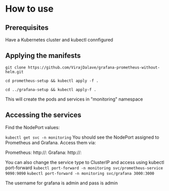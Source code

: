 # How to use
## Prerequisites
Have a Kubernetes cluster and kubectl connfigured
## Applying the manifests
`git clone https://github.com/VirajDalave/grafana-prometheus-without-helm.git`

`cd prometheus-setup && kubectl apply -f .`

`cd ../grafana-setup && kubectl apply-f .`

This will create the pods and services in "monitoring" namespace

## Accessing the services
Find the NodePort values:

`kubectl get svc -n monitoring`
You should see the NodePort assigned to Prometheus and Grafana. Access them via:

Prometheus: http://<NODE-IP>:<PROMETHEUS-NODEPORT>
Grafana: http://<NODE-IP>:<GRAFANA-NODEPORT>

You can also change the service type to ClusterIP and access using kubectl port-forward
`kubectl port-forward -n monitoring svc/prometheus-service 9090:9090`
`kubectl port-forward -n monitoring svc/grafana 3000:3000`

The username for grafana is admin and pass is admin
